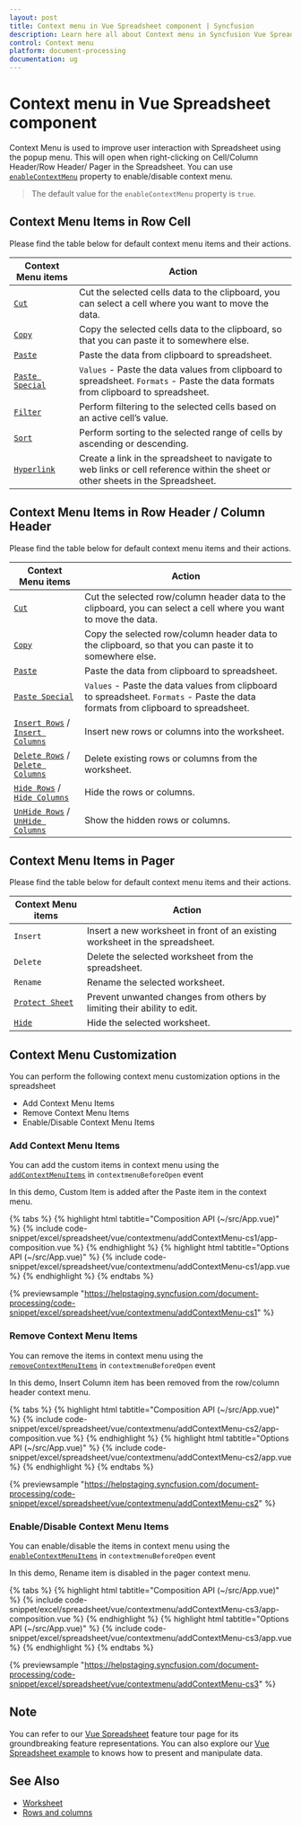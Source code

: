 ```yaml
---
layout: post
title: Context menu in Vue Spreadsheet component | Syncfusion
description: Learn here all about Context menu in Syncfusion Vue Spreadsheet component of Syncfusion Essential JS 2 and more.
control: Context menu 
platform: document-processing
documentation: ug
---
```


# Context menu in Vue Spreadsheet component

Context Menu is used to improve user interaction with Spreadsheet using the popup menu. This will open when right-clicking on Cell/Column Header/Row Header/ Pager in the Spreadsheet. You can use [`enableContextMenu`](https://ej2.syncfusion.com/vue/documentation/api/spreadsheet/#enablecontextmenu) property to enable/disable context menu.

> The default value for the `enableContextMenu` property is `true`.

## Context Menu Items in Row Cell

Please find the table below for default context menu items and their actions.

| Context Menu items | Action |
|-------|---------|
| [`Cut`](https://ej2.syncfusion.com/vue/documentation/api/spreadsheet/#cut) | Cut the selected cells data to the clipboard, you can select a cell where you want to move the data. |
| [`Copy`](https://ej2.syncfusion.com/vue/documentation/api/spreadsheet/#copy) | Copy the selected cells data to the clipboard, so that you can paste it to somewhere else. |
| [`Paste`](https://ej2.syncfusion.com/vue/documentation/api/spreadsheet/#paste) | Paste the data from clipboard to spreadsheet. |
| [`Paste Special`](https://ej2.syncfusion.com/vue/documentation/api/spreadsheet/#paste) | `Values` - Paste the data values from clipboard to spreadsheet.  `Formats` - Paste the data formats from clipboard to spreadsheet. |
| [`Filter`](https://ej2.syncfusion.com/vue/documentation/api/spreadsheet/#filter) | Perform filtering to the selected cells based on an active cell’s value. |
| [`Sort`](https://ej2.syncfusion.com/vue/documentation/api/spreadsheet/#sort) | Perform sorting to the selected range of cells by ascending or descending. |
| [`Hyperlink`](https://ej2.syncfusion.com/vue/documentation/api/spreadsheet/#hyperlink) | Create a link in the spreadsheet to navigate to web links or cell reference within the sheet or other sheets in the Spreadsheet. |

## Context Menu Items in Row Header / Column Header

Please find the table below for default context menu items and their actions.

| Context Menu items | Action |
|-------|---------|
| [`Cut`](https://ej2.syncfusion.com/vue/documentation/api/spreadsheet/#cut) | Cut the selected row/column header data to the clipboard, you can select a cell where you want to move the data. |
| [`Copy`](https://ej2.syncfusion.com/vue/documentation/api/spreadsheet/#copy) | Copy the selected row/column header data to the clipboard, so that you can paste it to somewhere else. |
| [`Paste`](https://ej2.syncfusion.com/vue/documentation/api/spreadsheet/#paste) | Paste the data from clipboard to spreadsheet. |
| [`Paste Special`](https://ej2.syncfusion.com/vue/documentation/api/spreadsheet/#paste) | `Values` - Paste the data values from clipboard to spreadsheet. `Formats` - Paste the data formats from clipboard to spreadsheet. |
| [`Insert Rows`](https://ej2.syncfusion.com/vue/documentation/api/spreadsheet/#insertrow) / [`Insert Columns`](https://ej2.syncfusion.com/vue/documentation/api/spreadsheet/#insertcolumn) | Insert new rows or columns into the worksheet. |
| [`Delete Rows`](https://ej2.syncfusion.com/vue/documentation/api/spreadsheet/#delete) / [`Delete Columns`](https://ej2.syncfusion.com/vue/documentation/api/spreadsheet/#delete) | Delete existing rows or columns from the worksheet. |
| [`Hide Rows`](https://ej2.syncfusion.com/vue/documentation/api/spreadsheet/#hiderow) / [`Hide Columns`](https://ej2.syncfusion.com/vue/documentation/api/spreadsheet/#hidecolumn) | Hide the rows or columns. |
| [`UnHide Rows`](https://ej2.syncfusion.com/vue/documentation/api/spreadsheet/#hiderow) / [`UnHide Columns`](https://ej2.syncfusion.com/vue/documentation/api/spreadsheet/#hidecolumn) | Show the hidden rows or columns. |

## Context Menu Items in Pager

Please find the table below for default context menu items and their actions.

| Context Menu items | Action |
|-------|---------|
| `Insert` | Insert a new worksheet in front of an existing worksheet in the spreadsheet. |
| `Delete` | Delete the selected worksheet from the spreadsheet. |
| `Rename` | Rename the selected worksheet. |
| [`Protect Sheet`](https://ej2.syncfusion.com/vue/documentation/api/spreadsheet/#protectsheet) | Prevent unwanted changes from others by limiting their ability to edit. |
| [`Hide`](https://ej2.syncfusion.com/vue/documentation/api/spreadsheet/#hide) |Hide the selected worksheet. |

## Context Menu Customization

You can perform the following context menu customization options in the spreadsheet

* Add Context Menu Items
* Remove Context Menu Items
* Enable/Disable Context Menu Items

### Add Context Menu Items

You can add the custom items in context menu using the [`addContextMenuItems`](https://ej2.syncfusion.com/vue/documentation/api/spreadsheet/#addcontextmenuitems) in `contextmenuBeforeOpen` event

In this demo, Custom Item is added after the Paste item in the context menu.

{% tabs %}
{% highlight html tabtitle="Composition API (~/src/App.vue)" %}
{% include code-snippet/excel/spreadsheet/vue/contextmenu/addContextMenu-cs1/app-composition.vue %}
{% endhighlight %}
{% highlight html tabtitle="Options API (~/src/App.vue)" %}
{% include code-snippet/excel/spreadsheet/vue/contextmenu/addContextMenu-cs1/app.vue %}
{% endhighlight %}
{% endtabs %}
        
{% previewsample "https://helpstaging.syncfusion.com/document-processing/code-snippet/excel/spreadsheet/vue/contextmenu/addContextMenu-cs1" %}

### Remove Context Menu Items

You can remove the items in context menu using the [`removeContextMenuItems`](https://ej2.syncfusion.com/vue/documentation/api/spreadsheet/#removecontextmenuitems) in `contextmenuBeforeOpen` event

In this demo, Insert Column item has been removed from the row/column header context menu.

{% tabs %}
{% highlight html tabtitle="Composition API (~/src/App.vue)" %}
{% include code-snippet/excel/spreadsheet/vue/contextmenu/addContextMenu-cs2/app-composition.vue %}
{% endhighlight %}
{% highlight html tabtitle="Options API (~/src/App.vue)" %}
{% include code-snippet/excel/spreadsheet/vue/contextmenu/addContextMenu-cs2/app.vue %}
{% endhighlight %}
{% endtabs %}
        
{% previewsample "https://helpstaging.syncfusion.com/document-processing/code-snippet/excel/spreadsheet/vue/contextmenu/addContextMenu-cs2" %}

### Enable/Disable Context Menu Items

You can enable/disable the items in context menu using the [`enableContextMenuItems`](https://ej2.syncfusion.com/vue/documentation/api/spreadsheet/#enablecontextmenuitems) in `contextmenuBeforeOpen` event

In this demo, Rename item is disabled in the pager context menu.

{% tabs %}
{% highlight html tabtitle="Composition API (~/src/App.vue)" %}
{% include code-snippet/excel/spreadsheet/vue/contextmenu/addContextMenu-cs3/app-composition.vue %}
{% endhighlight %}
{% highlight html tabtitle="Options API (~/src/App.vue)" %}
{% include code-snippet/excel/spreadsheet/vue/contextmenu/addContextMenu-cs3/app.vue %}
{% endhighlight %}
{% endtabs %}
        
{% previewsample "https://helpstaging.syncfusion.com/document-processing/code-snippet/excel/spreadsheet/vue/contextmenu/addContextMenu-cs3" %}

## Note

You can refer to our [Vue Spreadsheet](https://www.syncfusion.com/spreadsheet-editor-sdk/vue-spreadsheet-editor) feature tour page for its groundbreaking feature representations. You can also explore our [Vue Spreadsheet example](https://document.syncfusion.com/demos/spreadsheet-editor/vue/#/tailwind3/spreadsheet/default.html) to knows how to present and manipulate data.

## See Also

* [Worksheet](./worksheet)
* [Rows and columns](./rows-and-columns)